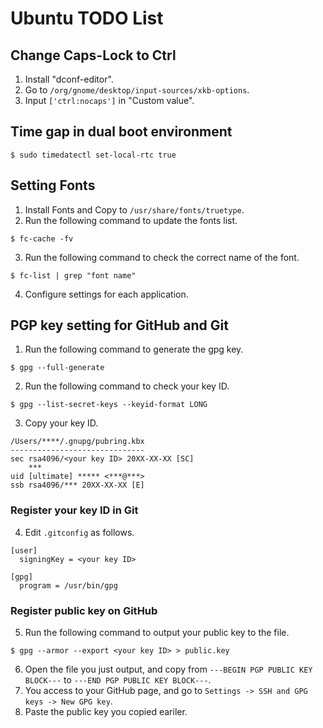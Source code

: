 # Ubuntu TODO List

## Change Caps-Lock to Ctrl
1. Install "dconf-editor".
2. Go to `/org/gnome/desktop/input-sources/xkb-options`.
3. Input `['ctrl:nocaps']` in "Custom value".

## Time gap in dual boot environment
```
$ sudo timedatectl set-local-rtc true
```

## Setting Fonts
1. Install Fonts and Copy to `/usr/share/fonts/truetype`.
2. Run the following command to update the fonts list.  
```
$ fc-cache -fv
```
3. Run the following command to check the correct name of the font.  
```
$ fc-list | grep "font name"
```
4. Configure settings for each application.

## PGP key setting for GitHub and Git
1. Run the following command to generate the gpg key.  
```
$ gpg --full-generate
```
2. Run the following command to check your key ID.  
```
$ gpg --list-secret-keys --keyid-format LONG
```
3. Copy your key ID.  
```
/Users/****/.gnupg/pubring.kbx  
------------------------------  
sec rsa4096/<your key ID> 20XX-XX-XX [SC]  
    ***  
uid [ultimate] ***** <***@***>  
ssb rsa4096/*** 20XX-XX-XX [E]
```

### Register your key ID in Git
4. Edit `.gitconfig` as follows.
```
[user]
  signingKey = <your key ID>

[gpg]
  program = /usr/bin/gpg
```

### Register public key on GitHub
5. Run the following command to output your public key to the file.  
```
$ gpg --armor --export <your key ID> > public.key
```
6. Open the file you just output, and copy from `---BEGIN PGP PUBLIC KEY BLOCK---` to `---END PGP PUBLIC KEY BLOCK---`.
7. You access to your GitHub page, and go to `Settings -> SSH and GPG keys -> New GPG key`.
8. Paste the public key you copied eariler.
